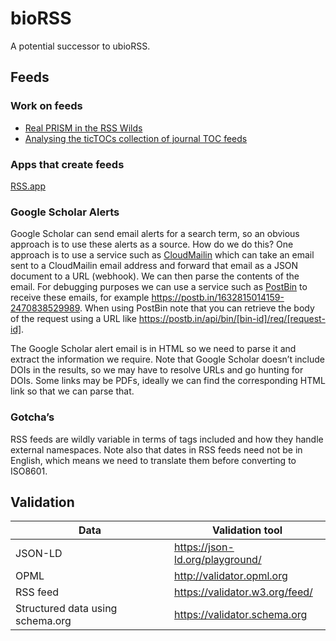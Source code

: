 # bioRSS

A potential successor to ubioRSS.


## Feeds

### Work on feeds

- [Real PRISM in the RSS Wilds](https://www.crossref.org/blog/real-prism-in-the-rss-wilds/)
- [Analysing the ticTOCs collection of journal TOC feeds](https://hublog.hubmed.org/archives/001818)

### Apps that create feeds

[RSS.app](https://rss.app)

### Google Scholar Alerts

Google Scholar can send email alerts for a search term, so an obvious approach is to use these alerts as a source. How do we do this? One approach is to use a service such as [CloudMailin](https://www.cloudmailin.com) which can take an email sent to a CloudMailin email address and forward that email as a JSON document to a URL (webhook). We can then parse the contents of the email. For debugging purposes we can use a service such as [PostBin](https://postb.in) to receive these emails, for example https://postb.in/1632815014159-2470838529989. When using PostBin note that you can retrieve the body of the request using a URL like https://postb.in/api/bin/[bin-id]/req/[request-id].

The Google Scholar alert email is in HTML so we need to parse it and extract the information we require. Note that Google Scholar doesn’t include DOIs in the results, so we may have to resolve URLs and go hunting for DOIs. Some links may be PDFs, ideally we can find the corresponding HTML link so that we can parse that.


### Gotcha’s

RSS feeds are wildly variable in terms of tags included and how they handle external namespaces. Note also that dates in RSS feeds need not be in English, which means we need to translate them before converting to ISO8601.

## Validation

 Data | Validation tool
--|--
JSON-LD | https://json-ld.org/playground/
OPML | http://validator.opml.org
RSS feed | https://validator.w3.org/feed/
Structured data using schema.org | https://validator.schema.org
